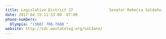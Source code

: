 ```yaml
---
title: Legislative District 37                Senator Rebecca Saldaña
date: 2017-04-15 11:53:00 -07:00
phone-numbers:
  Olympia: "(360) 786-7688 "
website: http://sdc.wastateleg.org/saldana/
---
```



